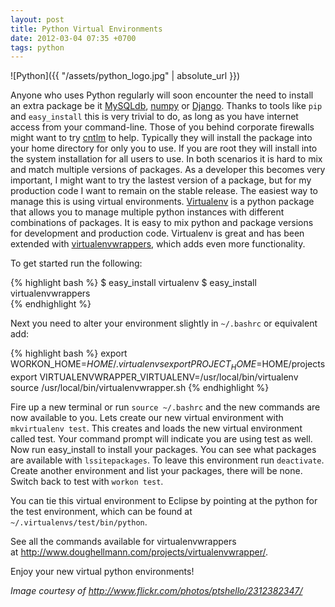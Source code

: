 ```yaml
---
layout: post
title: Python Virtual Environments
date: 2012-03-04 07:35 +0700
tags: python
---
```


![Python]({{ "/assets/python_logo.jpg" | absolute_url }})
  
Anyone who uses Python regularly will soon encounter the need to install
an extra package be it [MySQLdb](http://pypi.python.org/pypi/MySQL-python),
[numpy](http://pypi.python.org/pypi/numpy) or [Django](http://pypi.python.org/pypi/Django). Thanks to tools like ``pip`` and ``easy_install`` this is very trivial to 
do, as long as you have internet access from your command-line. Those of 
you behind corporate firewalls might want to try 
[cntlm](http://cntlm.sourceforge.net/) to help. Typically they will
install the package into your home directory for only you to use. If you
are root they will install into the system installation for all users to
use. In both scenarios it is hard to mix and match multiple versions of
packages. As a developer this becomes very important, I might want to
try the lastest version of a package, but for my production code I want
to remain on the stable release. The easiest way to manage this is using
virtual environments. [Virtualenv](http://www.virtualenv.org/) is a
python package that allows you to manage multiple python instances with
different combinations of packages. It is easy to mix python and package
versions for development and production code. Virtualenv is great and
has been extended with
[virtualenvwrappers](http://www.doughellmann.com/projects/virtualenvwrapper/),
which adds even more functionality.  
  
To get started run the following:  
  
{% highlight bash %}
$ easy_install virtualenv
$ easy_install virtualenvwrappers  
{% endhighlight %} 

Next you need to alter your environment slightly in ``~/.bashrc`` or equivalent add:  
  
{% highlight bash %}
export WORKON_HOME=$HOME/.virtualenvs
export PROJECT_HOME=$HOME/projects
export VIRTUALENVWRAPPER_VIRTUALENV=/usr/local/bin/virtualenv
source /usr/local/bin/virtualenvwrapper.sh
{% endhighlight %} 

Fire up a new terminal or run ``source ~/.bashrc`` and the new commands are
now available to you. Lets create our new virtual environment with 
``mkvirtualenv test``. This creates and loads the new virtual environment called
test. Your command prompt will indicate you are using test as well. Now
run easy_install to install your packages. You can see what packages
are available with ``lssitepackages``. To leave this environment run
``deactivate``. Create another environment and list your packages, there will be none.
Switch back to test with ``workon test``.  
  
You can tie this virtual environment to Eclipse by pointing at the
python for the test environment, which can be found at ``~/.virtualenvs/test/bin/python``.  
  
See all the commands available for virtualenvwrappers at <http://www.doughellmann.com/projects/virtualenvwrapper/>. 

Enjoy your new virtual python environments!  
  
*Image courtesy of <http://www.flickr.com/photos/ptshello/2312382347/>*